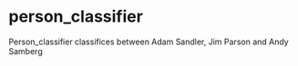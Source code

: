# person_classifier
Person_classifier classifices between Adam Sandler, Jim Parson and Andy Samberg
